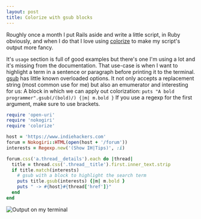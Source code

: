 ```yaml
---
layout: post
title: Colorize with gsub blocks
---
```


Roughly once a month I put Rails aside and write a little script, in Ruby obviously, and when I do that I love using [colorize](https://github.com/fazibear/colorize) to make my script's output more fancy.

It's `usage` section is full of good examples but there's one I'm using a lot and it's missing from the documentation.
That use-case is when I want to highlight a term in a sentence or paragraph before printing it to the terminal.
[gsub](https://ruby-doc.org/core-2.1.4/String.html#method-i-gsub) has little known overloaded options.
It not only accepts a replacement string (most common use for me) but also an emumerator and interesting for us:
A block in which we can apply out colorization: `puts "A bold programmer".gsub(/(bold)/) {|m| m.bold }`
If you use a regexp for the first argument, make sure to use brackets.

```ruby
require 'open-uri'
require 'nokogiri'
require 'colorize'

host = 'https://www.indiehackers.com'
forum = Nokogiri::HTML(open(host + '/forum'))
interests = Regexp.new('(Show IH|Tips)', :i)

forum.css('a.thread__details').each do |thread|
  title = thread.css('.thread__title').first.inner_text.strip
  if title.match(interests)
    # gsub with a block to highlight the search term
    puts title.gsub(interests) {|m| m.bold }
    puts " -> #{host}#{thread['href']}"
  end
end
```

![Output on my terminal]({{site.url}}/assets/posts/2017-07-06-colorize-with-gsub-blocks.png)


